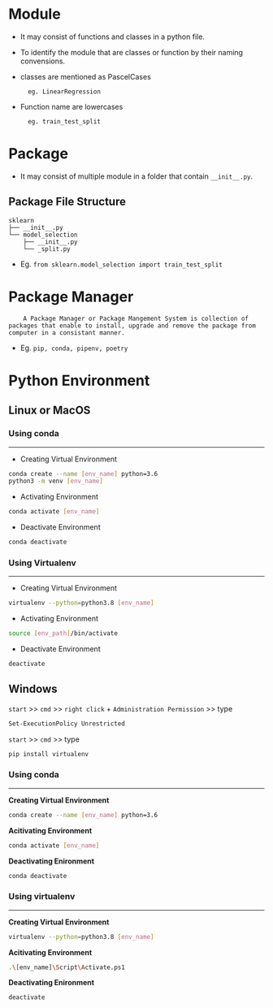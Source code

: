 # Module

- It may consist of functions and classes in a python file.

- To identify the module that are classes or function by their naming convensions.

- classes are mentioned as PascelCases

        eg. LinearRegression

- Function name are lowercases

        eg. train_test_split

# Package

- It may consist of multiple module in a folder that contain `__init__.py`.

## Package File Structure

```
sklearn
├── __init__.py
└── model_selection
    ├── __init__.py
    └── _split.py
```

- Eg. `from sklearn.model_selection import train_test_split`

# Package Manager

        A Package Manager or Package Mangement System is collection of packages that enable to install, upgrade and remove the package from computer in a consistant manner.

- Eg. `pip, conda, pipenv, poetry`

# Python Environment

## **Linux or MacOS**

### **Using conda**

---

- Creating Virtual Environment

```bash
conda create --name [env_name] python=3.6
python3 -m venv [env_name]
```

- Activating Environment

```bash
conda activate [env_name]
```

- Deactivate Environment

```bash
conda deactivate
```

### **Using Virtualenv**

---

- Creating Virtual Environment

```bash
virtualenv --python=python3.8 [env_name]
```

- Activating Environment

```bash
source [env_path]/bin/activate
```

- Deactivate Environment

```bash
deactivate
```

## **Windows**

`start` >> `cmd` >> `right click` + `Administration Permission` >> type

```bash
Set-ExecutionPolicy Unrestricted
```

`start` >> `cmd` >> type

```bash
pip install virtualenv
```

### **Using conda**

---

**Creating Virtual Environment**

```bash
conda create --name [env_name] python=3.6
```

**Acitivating Environment**

```bash
conda activate [env_name]
```

**Deactivating Enironment**

```bash
conda deactivate
```

### **Using virtualenv**

---

**Creating Virtual Environment**

```bash
virtualenv --python=python3.8 [env_name]
```

**Acitivating Environment**

```bash
.\[env_name]\Script\Activate.ps1
```

**Deactivating Enironment**

```bash
deactivate
```
